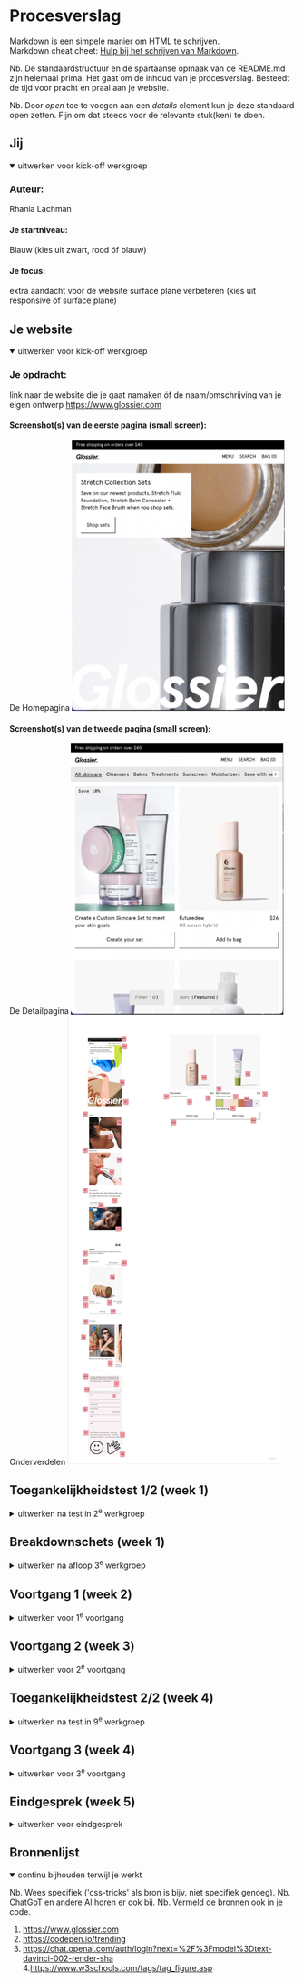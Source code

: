# Procesverslag
Markdown is een simpele manier om HTML te schrijven.  
Markdown cheat cheet: [Hulp bij het schrijven van Markdown](https://github.com/adam-p/markdown-here/wiki/Markdown-Cheatsheet).

Nb. De standaardstructuur en de spartaanse opmaak van de README.md zijn helemaal prima. Het gaat om de inhoud van je procesverslag. Besteedt de tijd voor pracht en praal aan je website.

Nb. Door *open* toe te voegen aan een *details* element kun je deze standaard open zetten. Fijn om dat steeds voor de relevante stuk(ken) te doen.





## Jij

<details open>
  <summary>uitwerken voor kick-off werkgroep</summary>

  ### Auteur:
  Rhania Lachman 

  #### Je startniveau:
  Blauw (kies uit zwart, rood óf blauw)

  #### Je focus:
  extra aandacht voor de website surface plane verbeteren 
  (kies uit responsive óf surface plane)
 
</details>





## Je website

<details open>
  <summary>uitwerken voor kick-off werkgroep</summary>

  ### Je opdracht:
  link naar de website die je gaat namaken óf de naam/omschrijving van je eigen ontwerp
  https://www.glossier.com

  #### Screenshot(s) van de eerste pagina (small screen): 
  De Homepagina
  <img src="images/homepagina.png" width="375px" alt="de homepagina van mijn gekozen website">

  #### Screenshot(s) van de tweede pagina (small screen):
  De Detailpagina 
  <img src="images/detailpagina.png" width="375px" alt="de detailpagina waarop je de artikelen kunt bekijken">
Onderverdelen
 <img src="images/Glossierwebsite.jpg" width="375px" alt="alle termen bij de bijbehorende elementen">
</details>



## Toegankelijkheidstest 1/2 (week 1)

<details>
  <summary>uitwerken na test in 2<sup>e</sup> werkgroep</summary>

  ### Bevindingen
  -Informatieve knoppen missen in de orginele 
  -h1 mist in de orginele site, wel zitten er h2 en h3 in
  -De video staat op autoplay in de originele 
  -Img onderaan de pagina is een link, maar lijkt niet op een link.

  :

</details>



## Breakdownschets (week 1)

<details>
  <summary>uitwerken na afloop 3<sup>e</sup> werkgroep</summary>

  ### de hele pagina: 
  <img src="images/homepagina1.jpg" width="375px" alt="breakdown van de hele pagina">

  ### dynamisch deel (bijv menu): 
  <img src="images/breakdown.jpg" width="375px" alt="breakdown van een dynamisch deel">

</details>





## Voortgang 1 (week 2)

<details>
  <summary>uitwerken voor 1<sup>e</sup> voortgang</summary>

  ### Stand van zaken
  hier dit ging goed & dit was lastig (neem ook screenshots op van delen van je website en code)
<img src="images/ditwaslastig1.png">
Het logo moest naar de navigatie komen te staan, ook moest dit kunnen meeschalen. Dit lukte me niet maar met hulp ging dit beter. 


  ### Agenda voor meeting
  samen met je groepje opstellen

  | Elles     | Rhania          | Sophie    | Amber        |
  | ---            | ---                | ---          | ---              |
  | Logo centreren. | Flexbox| Flexbox| Tekst  schalen 
  Grid | Grid             | Grid    | Flexbox   |
  | Meeschalen | Tekst+ afbeelding | Tekst+ afbeelding |  Afbeelding schalen |
  

  ### Verslag van meeting
  hier na afloop snel de uitkomsten van de meeting vastleggen

  - Wat het verschil is tussen een article en section
  - Wat het verschil is tussen een link en een button
  - Dingen kunnen uitlijnen door middel van flexbox
  - CSS selectors 

</details>





## Voortgang 2 (week 3)

<details>
  <summary>uitwerken voor 2<sup>e</sup> voortgang</summary>

  ### Stand van zaken
  hier dit ging goed & dit was lastig (neem ook screenshots op van delen van je website en code)

  <img src="images/ditginggoed.png" width=375px>

  Mijn beginpagina is klaar, alleen moet ik hem nog responsive maken. 
  <img src="images/ditginggoed1.png" width=375px>

  Ik heb alle content in de footer gezet en geprobeerd alles goed te positioneren. Ik moet hier wel nog verder aan werken.


  ### Agenda voor meeting
  samen met je groepje opstellen

  | Elles      | Rhania          | Sophie    | Amber        |
  | ---            | ---                | ---          | ---              |
  | Linkjes die nergens heen linken | Responsive              | Responsive    | Knoppen centreren    |
  | Hoe update je Github? | Foto's meeschalen | En uitklap menu maken | Carrousel vereenvoudigen |
  | Schalen met % of em?            | Schalen met % of em?                | ...          | ...              |


  ### Verslag van meeting
  hier na afloop snel de uitkomsten van de meeting vastleggen

  - Hoe je afbeelding mee kan schalen met het scherm 
  - Hoe je knoppen centreren 
  - Flexbox meer uitgeleged 
- ...

</details>





## Toegankelijkheidstest 2/2 (week 4)

<details>
  <summary>uitwerken na test in 9<sup>e</sup> werkgroep</summary>

  ### Bevindingen
  -Je mag geen button en link samen, dit hoort apart van elkaar
  -Horizontale scroll moet weg voor je mobiele scherm.
  -Images moeten een alt text bevatten 

</details>





## Voortgang 3 (week 4)

<details>
  <summary>uitwerken voor 3<sup>e</sup> voortgang</summary>

  ### Stand van zaken
 - De tweede pagina maken ging met grid 
 - Ik heb uiteindelijk gekozen voor surface plane in plaats van responsive 

 


  ### Agenda voor meeting
  samen met je groepje opstellen

  | Elles      | Amber         | Rhania    | Sophie        |
  | ---            | ---                | ---          | ---              |
  | Responsive met margin  | px gebruiken en em            | px gebruiken   | Responsive|
  | media queries | nth-of-type | nth-of-type | hover |
  | ...            | ...                | ...          | ...              |


  ### Verslag van meeting
  hier na afloop snel de uitkomsten van de meeting vastleggen

  - Keyframes gebruiken 
  - Responsive 
  - Hover gebruiken met kleur 
  - ...

</details>





## Eindgesprek (week 5)

<details>
  <summary>uitwerken voor eindgesprek</summary>

  ### Je uitkomst - karakteristiek screenshots:
  <img src="images/eindresultaat1.png" width="375px" alt="uitomst opdracht 1">
Het eerste scherm was responsive en er staat een animatie op. 


  ### Dit ging goed/Heb ik geleerd: 
  Korte omschrijving met plaatjes

  <img src="images/eindresultaat3.png" width="375px" alt="top">
  Ik heb gebruik gemaakt van figure 
  <img src="images/eindresultaat4.png" width="375px" alt="top">
  Ik heb geleerd hoe je met grid werkt.



  ### Dit was lastig/Is niet gelukt:
  Korte omschrijving met plaatjes

  <img src="images/eindresultaat.png" width="375px" alt="bummer">
  dit was heel lastig responsive te maken dus, dit is niet gelukt
</details>





## Bronnenlijst

<details open>
  <summary>continu bijhouden terwijl je werkt</summary>

  Nb. Wees specifiek ('css-tricks' als bron is bijv. niet specifiek genoeg). 
  Nb. ChatGpT en andere AI horen er ook bij.
  Nb. Vermeld de bronnen ook in je code.

  1. https://www.glossier.com
  2. https://codepen.io/trending
  3. https://chat.openai.com/auth/login?next=%2F%3Fmodel%3Dtext-davinci-002-render-sha
  4.https://www.w3schools.com/tags/tag_figure.asp  


</details>
